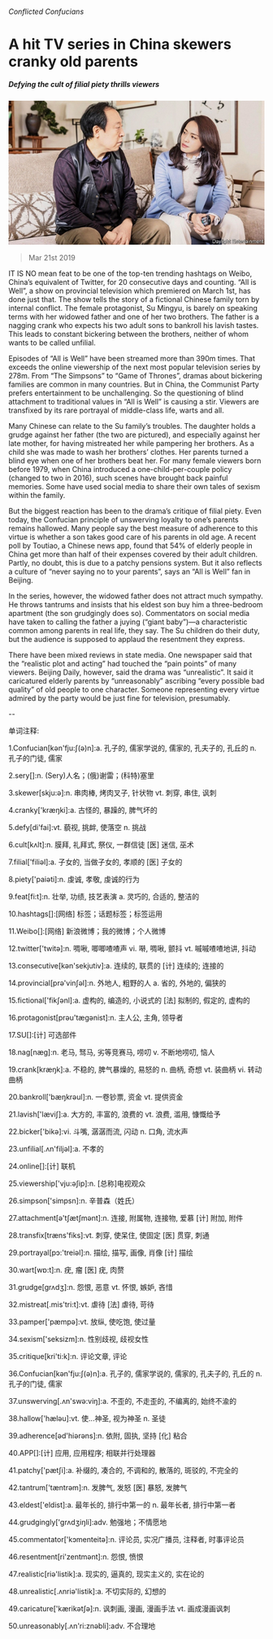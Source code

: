 ###### Conflicted Confucians

# A hit TV series in China skewers cranky old parents 

##### Defying the cult of filial piety thrills viewers 

![image](images/20190323_CNP003_0.jpg) 

> Mar 21st 2019 

IT IS NO mean feat to be one of the top-ten trending hashtags on Weibo, China’s equivalent of Twitter, for 20 consecutive days and counting. “All is Well”, a show on provincial television which premiered on March 1st, has done just that. The show tells the story of a fictional Chinese family torn by internal conflict. The female protagonist, Su Mingyu, is barely on speaking terms with her widowed father and one of her two brothers. The father is a nagging crank who expects his two adult sons to bankroll his lavish tastes. This leads to constant bickering between the brothers, neither of whom wants to be called unfilial. 

Episodes of “All is Well” have been streamed more than 390m times. That exceeds the online viewership of the next most popular television series by 278m. From “The Simpsons” to “Game of Thrones”, dramas about bickering families are common in many countries. But in China, the Communist Party prefers entertainment to be unchallenging. So the questioning of blind attachment to traditional values in “All is Well” is causing a stir. Viewers are transfixed by its rare portrayal of middle-class life, warts and all. 

Many Chinese can relate to the Su family’s troubles. The daughter holds a grudge against her father (the two are pictured), and especially against her late mother, for having mistreated her while pampering her brothers. As a child she was made to wash her brothers’ clothes. Her parents turned a blind eye when one of her brothers beat her. For many female viewers born before 1979, when China introduced a one-child-per-couple policy (changed to two in 2016), such scenes have brought back painful memories. Some have used social media to share their own tales of sexism within the family. 

But the biggest reaction has been to the drama’s critique of filial piety. Even today, the Confucian principle of unswerving loyalty to one’s parents remains hallowed. Many people say the best measure of adherence to this virtue is whether a son takes good care of his parents in old age. A recent poll by Toutiao, a Chinese news app, found that 54% of elderly people in China get more than half of their expenses covered by their adult children. Partly, no doubt, this is due to a patchy pensions system. But it also reflects a culture of “never saying no to your parents”, says an “All is Well” fan in Beijing. 

In the series, however, the widowed father does not attract much sympathy. He throws tantrums and insists that his eldest son buy him a three-bedroom apartment (the son grudgingly does so). Commentators on social media have taken to calling the father a juying (“giant baby”)—a characteristic common among parents in real life, they say. The Su children do their duty, but the audience is supposed to applaud the resentment they express. 

There have been mixed reviews in state media. One newspaper said that the “realistic plot and acting” had touched the “pain points” of many viewers. Beijing Daily, however, said the drama was “unrealistic”. It said it caricatured elderly parents by “unreasonably” ascribing “every possible bad quality” of old people to one character. Someone representing every virtue admired by the party would be just fine for television, presumably. 

-- 

 单词注释:

1.Confucian[kәn'fju:ʃ(ә)n]:a. 孔子的, 儒家学说的, 儒家的, 孔夫子的, 孔丘的 n. 孔子的门徒, 儒家 

2.sery[]:n. (Sery)人名；(俄)谢雷；(科特)塞里 

3.skewer[skju:ә]:n. 串肉棒, 烤肉叉子, 针状物 vt. 刺穿, 串住, 讽刺 

4.cranky['kræŋki]:a. 古怪的, 暴躁的, 脾气坏的 

5.defy[di'fai]:vt. 藐视, 挑衅, 使落空 n. 挑战 

6.cult[kʌlt]:n. 膜拜, 礼拜式, 祭仪, 一群信徒 [医] 迷信, 巫术 

7.filial['filiәl]:a. 子女的, 当做子女的, 孝顺的 [医] 子女的 

8.piety['paiәti]:n. 虔诚, 孝敬, 虔诚的行为 

9.feat[fi:t]:n. 壮举, 功绩, 技艺表演 a. 灵巧的, 合适的, 整洁的 

10.hashtags[]:[网络] 标签；话题标签；标签运用 

11.Weibo[]:[网络] 新浪微博；我的微博；个人微博 

12.twitter['twitә]:n. 啁啾, 唧唧喳喳声 vi. 啭, 啁啾, 颤抖 vt. 嘁嘁喳喳地讲, 抖动 

13.consecutive[kәn'sekjutiv]:a. 连续的, 联贯的 [计] 连续的; 连接的 

14.provincial[prә'vinʃәl]:n. 外地人, 粗野的人 a. 省的, 外地的, 偏狭的 

15.fictional['fikʃәnl]:a. 虚构的, 编造的, 小说式的 [法] 拟制的, 假定的, 虚构的 

16.protagonist[prәu'tægәnist]:n. 主人公, 主角, 领导者 

17.SU[]:[计] 可选部件 

18.nag[næg]:n. 老马, 驽马, 劣等竞赛马, 唠叨 v. 不断地唠叨, 恼人 

19.crank[kræŋk]:a. 不稳的, 脾气暴燥的, 易怒的 n. 曲柄, 奇想 vt. 装曲柄 vi. 转动曲柄 

20.bankroll['bæŋkrәul]:n. 一卷钞票, 资金 vt. 提供资金 

21.lavish['læviʃ]:a. 大方的, 丰富的, 浪费的 vt. 浪费, 滥用, 慷慨给予 

22.bicker['bikә]:vi. 斗嘴, 潺潺而流, 闪动 n. 口角, 流水声 

23.unfilial[.ʌn'filjәl]:a. 不孝的 

24.online[]:[计] 联机 

25.viewership['vju:әʃip]:n. [总称]电视观众 

26.simpson['simpsn]:n. 辛普森（姓氏） 

27.attachment[ә'tʃætʃmәnt]:n. 连接, 附属物, 连接物, 爱慕 [计] 附加, 附件 

28.transfix[træns'fiks]:vt. 刺穿, 使呆住, 使固定 [医] 贯穿, 刺通 

29.portrayal[pɔ:'treiәl]:n. 描绘, 描写, 画像, 肖像 [计] 描绘 

30.wart[wɒ:t]:n. 疣, 瘤 [医] 疣, 肉赘 

31.grudge[grʌdʒ]:n. 怨恨, 恶意 vt. 怀恨, 嫉妒, 吝惜 

32.mistreat[.mis'tri:t]:vt. 虐待 [法] 虐待, 苛待 

33.pamper['pæmpә]:vt. 放纵, 使吃饱, 使过量 

34.sexism['seksizm]:n. 性别歧视, 歧视女性 

35.critique[kri'ti:k]:n. 评论文章, 评论 

36.Confucian[kәn'fju:ʃ(ә)n]:a. 孔子的, 儒家学说的, 儒家的, 孔夫子的, 孔丘的 n. 孔子的门徒, 儒家 

37.unswerving[.ʌn'swә:viŋ]:a. 不歪的, 不走歪的, 不编离的, 始终不渝的 

38.hallow['hælәu]:vt. 使...神圣, 视为神圣 n. 圣徒 

39.adherence[әd'hiәrәns]:n. 依附, 固执, 坚持 [化] 粘合 

40.APP[]:[计] 应用, 应用程序; 相联并行处理器 

41.patchy['pætʃi]:a. 补缀的, 凑合的, 不调和的, 散落的, 斑驳的, 不完全的 

42.tantrum['tæntrәm]:n. 发脾气, 发怒 [医] 暴怒, 发脾气 

43.eldest['eldist]:a. 最年长的, 排行中第一的 n. 最年长者, 排行中第一者 

44.grudgingly['grʌdʒiŋli]:adv. 勉强地；不情愿地 

45.commentator['kɔmenteitә]:n. 评论员, 实况广播员, 注释者, 时事评论员 

46.resentment[ri'zentmәnt]:n. 怨恨, 愤恨 

47.realistic[riә'listik]:a. 现实的, 逼真的, 现实主义的, 实在论的 

48.unrealistic[.ʌnriә'listik]:a. 不切实际的, 幻想的 

49.caricature['kærikәtʃә]:n. 讽刺画, 漫画, 漫画手法 vt. 画成漫画讽刺 

50.unreasonably[.ʌn'ri:znәbli]:adv. 不合理地 


